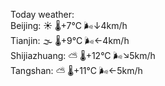 Today weather:  
Beijing: ☀️ 🌡️+7°C 🌬️↓4km/h  
Tianjin: 🌫  🌡️+9°C 🌬️←4km/h  
Shijiazhuang: ⛅️  🌡️+12°C 🌬️↘5km/h  
Tangshan: ⛅️  🌡️+11°C 🌬️←5km/h  
